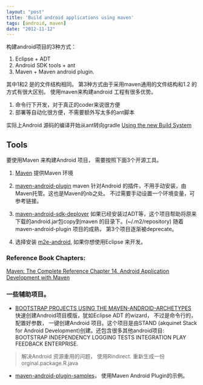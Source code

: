 ```yaml
---
layout: "post"
title: 'Build android applications using maven'
tags: [android, maven]
date: "2012-11-12"
---
```


构建android项目的3种方式：

1. Eclipse + ADT
2. Android SDK tools + ant
3. Maven + Maven android plugin.

其中1和2 是的文件结构相同。 第3种方式由于采用maven通用的文件结构和1.2 的方式有很大区别。
使用maven来构建android 工程有很多优势。

1. 命令行下开发，对于真正的coder来说很方便
2. 部署等自动化很方便，不需要额外写太多的ant脚本

实际上Android 源码的编译开始从ant转向gradle [Using the new Build System](http://tools.android.com/tech-docs/new-build-system)

## Tools

要使用Maven 来构建Android 项目， 需要按照下面3个开源工具。

1. [Maven](http://maven.apache.org/) 提供Maven 环境
2. [maven-android-plugin](http://code.google.com/p/maven-android-plugin/wiki/GettingStarted) maven 针对Android 的插件，不用手动安装，由Maven托管。这也是Maven的nb之处。 不过需要手动设置一个环境变量，可参考链接。
3. [maven-android-sdk-deployer](https://github.com/mosabua/maven-android-sdk-deployer) 如果已经安装过ADT等，这个项目帮助将原来下载的android.jar包copy到maven 的目录下。(~/.m2/repository)
   随着 maven-android-plugin 项目的成熟， 第3个项目逐渐被deprecate。

4. 选择安装 [m2e-android](http://rgladwell.github.com/m2e-android/), 如果你想使用Eclipse 来开发。

### Reference Book Chapters:

[Maven: The Complete Reference Chapter 14. Android Application Development with Maven](http://www.sonatype.com/books/mvnref-book/reference/android-dev.html)

### 一些辅助项目。

- [BOOTSTRAP PROJECTS USING THE MAVEN-ANDROID-ARCHETYPES](http://stand.spree.de/wiki_details_maven_archetypes) 快速创建Android项目模版，犹如Eclipse ADT 的wizard， 不过是命令行的，配置好参数， 一键创建Android 项目。这个项目是由STAND (akquinet Stack for Android Development)创建。还包含很多其他android项目: BOOTSTRAP INDEPENDENCY LOGGING TESTS INTEGRATION PLAY FEEDBACK ENTERPRISE.

> 解决Android 资源重用的问题， 使用Rindirect.
> 重新生成一份 orginal.package.R.java

- [maven-android-plugin-samples](https://github.com/jayway/maven-android-plugin-samples)， 使用Maven Android Plugin的示例。